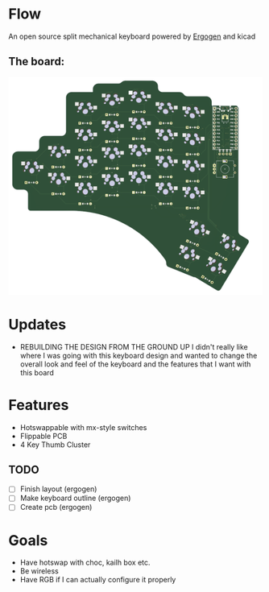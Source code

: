 # Flow
An open source split mechanical keyboard powered by [Ergogen](https://github.com/ergogen/ergogen) and kicad
## The board:
<img src="pics/flow.png">

# Updates
- REBUILDING THE DESIGN FROM THE GROUND UP
I didn't really like where I was going with this keyboard design and wanted to change the overall look and feel of the keyboard and the features that I want with this board
# Features
- Hotswappable with mx-style switches
- Flippable PCB
- 4 Key Thumb Cluster

## TODO
- [ ] Finish layout (ergogen)
- [ ] Make keyboard outline (ergogen) 
- [ ] Create pcb (ergogen)

# Goals
- Have hotswap with choc, kailh box etc.
- Be wireless
- Have RGB if I can actually configure it properly
